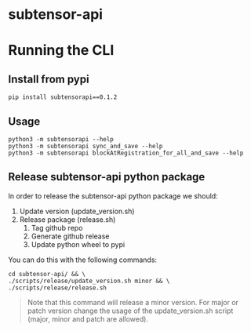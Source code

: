# subtensor-api

# Running the CLI
## Install from pypi
`pip install subtensorapi==0.1.2`  
## Usage
`python3 -m subtensorapi --help`   
`python3 -m subtensorapi sync_and_save --help`    
`python3 -m subtensorapi blockAtRegistration_for_all_and_save --help`    

## Release subtensor-api python package

In order to release the subtensor-api python package we should:

1. Update version (update_version.sh)
1. Release package (release.sh)
    1. Tag github repo
    1. Generate github release
    1. Update python wheel to pypi

You can do this with the following commands:

```
cd subtensor-api/ && \
./scripts/release/update_version.sh minor && \
./scripts/release/release.sh
```

> Note that this command will release a minor version. For major or patch version change the usage of the update_version.sh script (major, minor and patch are allowed). 